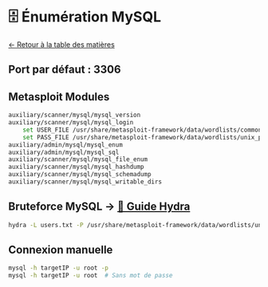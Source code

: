 # 🗄️ Énumération MySQL

[← Retour à la table des matières](../README.md)

## Port par défaut : 3306

## Metasploit Modules
```bash
auxiliary/scanner/mysql/mysql_version
auxiliary/scanner/mysql/mysql_login
    set USER_FILE /usr/share/metasploit-framework/data/wordlists/common_users.txt
    set PASS_FILE /usr/share/metasploit-framework/data/wordlists/unix_passwords.txt
auxiliary/admin/mysql/mysql_enum
auxiliary/admin/mysql/mysql_sql
auxiliary/scanner/mysql/mysql_file_enum
auxiliary/scanner/mysql/mysql_hashdump
auxiliary/scanner/mysql/mysql_schemadump
auxiliary/scanner/mysql/mysql_writable_dirs
```

## Bruteforce MySQL → [📖 Guide Hydra](../06-tools/hydra.md)
```bash
hydra -L users.txt -P /usr/share/metasploit-framework/data/wordlists/unix_passwords.txt targetIP mysql
```

## Connexion manuelle
```bash
mysql -h targetIP -u root -p
mysql -h targetIP -u root  # Sans mot de passe
```